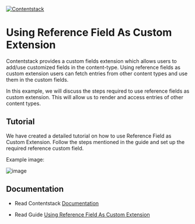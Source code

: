 [![Contentstack](https://www.contentstack.com/docs/static/images/contentstack.png)](https://www.contentstack.com/)

# Using Reference Field As Custom Extension

Contentstack provides a custom fields extension which allows users to add/use customized fields in the content-type. Using reference fields as custom extension users can fetch entries from other content types and use them in the custom fields.

In this example, we will discuss the steps required to use reference fields as custom extension. This will allow us to render and access entries of other content types.

## Tutorial

We have created a detailed tutorial on how to use Reference Field as Custom Extension. Follow the steps mentioned in the guide and set up the required reference custom field.

Example image:

![image](https://user-images.githubusercontent.com/29656920/105963830-7a254580-60a7-11eb-8bf8-05cf5124407f.png)


## Documentation
- Read Contentstack [Documentation](https://www.contentstack.com/docs/)

- Read Guide [Using Reference Field As Custom Extension](https://www.contentstack.com/docs/developers/how-to-guides/using-reference-field-as-custom-extension/)
